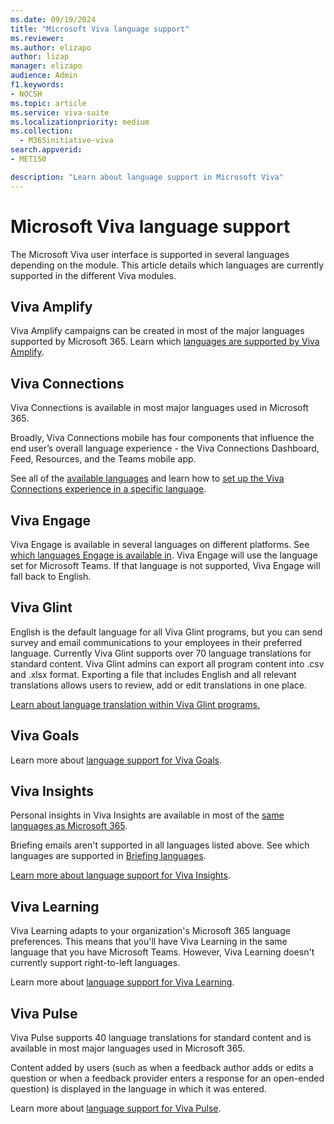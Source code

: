 ```yaml
---
ms.date: 09/19/2024
title: "Microsoft Viva language support"
ms.reviewer: 
ms.author: elizapo
author: lizap
manager: elizapo
audience: Admin
f1.keywords:
- NOCSH
ms.topic: article
ms.service: viva-suite
ms.localizationpriority: medium
ms.collection:
  - M365initiative-viva
search.appverid:
- MET150

description: "Learn about language support in Microsoft Viva"
---
```

# Microsoft Viva language support
  
The Microsoft Viva user interface is supported in several languages depending on the module. This article details which languages are currently supported in the different Viva modules.


## Viva Amplify
Viva Amplify campaigns can be created in most of the major languages supported by Microsoft 365. Learn which [languages are supported by Viva Amplify](/viva/amplify/viva-amplify-supported-languages).

## Viva Connections
Viva Connections is available in most major languages used in Microsoft 365. 

Broadly, Viva Connections mobile has four components that influence the end user’s overall language experience - the Viva Connections Dashboard, Feed, Resources, and the Teams mobile app.

See all of the [available languages](/viva/connections/viva-connections-language#available-languages) and learn how to [set up the Viva Connections experience in a specific language](/viva/connections/viva-connections-language).

## Viva Engage
Viva Engage is available in several languages on different platforms. See [which languages Engage is available in](https://support.microsoft.com/office/14dd5886-d48d-4d6d-a583-4273a2538540). Viva Engage will use the language set for Microsoft Teams. If that language is not supported, Viva Engage will fall back to English.

## Viva Glint
English is the default language for all Viva Glint programs, but you can send survey and email communications to your employees in their preferred language. Currently Viva Glint supports over 70 language translations for standard content. Viva Glint admins can export all program content into .csv and .xlsx format. Exporting a file that includes English and all relevant translations allows users to review, add or edit translations in one place. 

[Learn about language translation within Viva Glint programs.](https://go.microsoft.com/fwlink/?linkid=2238340)

## Viva Goals 
Learn more about [language support for Viva Goals](/viva/goals/viva-goals-language-support).

## Viva Insights 

Personal insights in Viva Insights are available in most of the [same languages as Microsoft 365](https://support.microsoft.com/office/what-languages-is-office-available-in-26d30382-9fba-45dd-bf55-02ab03e2a7ec).

Briefing emails aren't supported in all languages listed above. See which languages are supported in [Briefing languages](/viva/insights/personal/briefing/be-languages).

[Learn more about language support for Viva Insights](/viva/insights/personal/overview/plans-environments#language-support).

## Viva Learning
Viva Learning adapts to your organization's Microsoft 365 language preferences. This means that you'll have Viva Learning in the same language that you have Microsoft Teams. However, Viva Learning doesn't currently support right-to-left languages.

Learn more about [language support for Viva Learning](/viva/learning/viva-learning-supported-languages).

## Viva Pulse
Viva Pulse supports 40 language translations for standard content and is available in most major languages used in Microsoft 365.

Content added by users (such as when a feedback author adds or edits a question or when a feedback provider enters a response for an open-ended question) is displayed in the language in which it was entered.

Learn more about [language support for Viva Pulse](/Viva/pulse/get-started/supported-languages).
